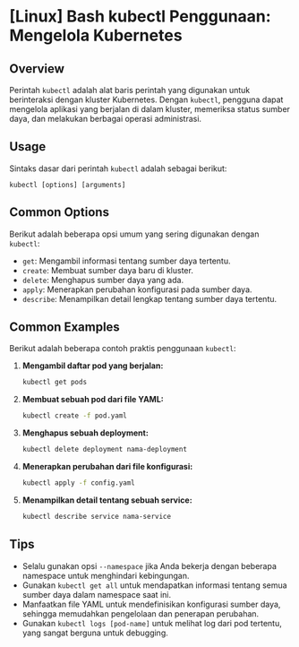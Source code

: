 # [Linux] Bash kubectl Penggunaan: Mengelola Kubernetes

## Overview
Perintah `kubectl` adalah alat baris perintah yang digunakan untuk berinteraksi dengan kluster Kubernetes. Dengan `kubectl`, pengguna dapat mengelola aplikasi yang berjalan di dalam kluster, memeriksa status sumber daya, dan melakukan berbagai operasi administrasi.

## Usage
Sintaks dasar dari perintah `kubectl` adalah sebagai berikut:

```
kubectl [options] [arguments]
```

## Common Options
Berikut adalah beberapa opsi umum yang sering digunakan dengan `kubectl`:

- `get`: Mengambil informasi tentang sumber daya tertentu.
- `create`: Membuat sumber daya baru di kluster.
- `delete`: Menghapus sumber daya yang ada.
- `apply`: Menerapkan perubahan konfigurasi pada sumber daya.
- `describe`: Menampilkan detail lengkap tentang sumber daya tertentu.

## Common Examples
Berikut adalah beberapa contoh praktis penggunaan `kubectl`:

1. **Mengambil daftar pod yang berjalan:**
   ```bash
   kubectl get pods
   ```

2. **Membuat sebuah pod dari file YAML:**
   ```bash
   kubectl create -f pod.yaml
   ```

3. **Menghapus sebuah deployment:**
   ```bash
   kubectl delete deployment nama-deployment
   ```

4. **Menerapkan perubahan dari file konfigurasi:**
   ```bash
   kubectl apply -f config.yaml
   ```

5. **Menampilkan detail tentang sebuah service:**
   ```bash
   kubectl describe service nama-service
   ```

## Tips
- Selalu gunakan opsi `--namespace` jika Anda bekerja dengan beberapa namespace untuk menghindari kebingungan.
- Gunakan `kubectl get all` untuk mendapatkan informasi tentang semua sumber daya dalam namespace saat ini.
- Manfaatkan file YAML untuk mendefinisikan konfigurasi sumber daya, sehingga memudahkan pengelolaan dan penerapan perubahan.
- Gunakan `kubectl logs [pod-name]` untuk melihat log dari pod tertentu, yang sangat berguna untuk debugging.